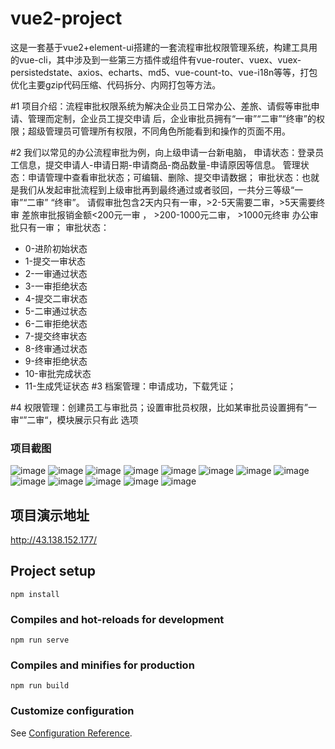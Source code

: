 # vue2-project
这是一套基于vue2+element-ui搭建的一套流程审批权限管理系统，构建工具用的vue-cli，其中涉及到一些第三方插件或组件有vue-router、vuex、vuex-persistedstate、axios、echarts、md5、vue-count-to、vue-i18n等等，打包优化主要gzip代码压缩、代码拆分、内网打包等方法。

#1
项目介绍：流程审批权限系统为解决企业员工日常办公、差旅、请假等审批申请、管理而定制，企业员工提交申请
后，企业审批员拥有“一审”“二审”“终审”的权限；超级管理员可管理所有权限，不同角色所能看到和操作的页面不用。

#2
我们以常见的办公流程审批为例，向上级申请一台新电脑，
申请状态：登录员工信息，提交申请人-申请日期-申请商品-商品数量-申请原因等信息。
管理状态：申请管理中查看审批状态；可编辑、删除、提交申请数据；
审批状态：也就是我们从发起审批流程到上级审批再到最终通过或者驳回，一共分三等级“一审”“二审”
“终审”。
请假审批包含2天内只有一审，>2-5天需要二审，>5天需要终审
差旅审批报销金额<200元一审 ， >200-1000元二审， >1000元终审
办公审批只有一审；
审批状态：
- 0-进阶初始状态
- 1-提交一审状态
- 2-一审通过状态
- 3-一审拒绝状态
- 4-提交二审状态
- 5-二审通过状态
- 6-二审拒绝状态
- 7-提交终审状态
- 8-终审通过状态
- 9-终审拒绝状态
- 10-审批完成状态
- 11-生成凭证状态
#3
档案管理：申请成功，下载凭证；

#4
权限管理：创建员工与审批员；设置审批员权限，比如某审批员设置拥有”一审“”二审“，模块展示只有此
选项

### 项目截图

![image](https://github.com/942256353/PermissionApproval_vue2/commit/6f4e9690ce73cabd868cfea5668e5584ee20b1f1#diff-a808a9275d5921ee40c2fc824c336fb7742031b761ca58ada1b7c46178cc2eaa)
![image](https://github.com/942256353/PermissionApproval_vue2/commit/6f4e9690ce73cabd868cfea5668e5584ee20b1f1#diff-7e7705beb65671975d92b1273c7da997529a87c8b9962c47b593e7569be5b8ac)
![image](https://github.com/942256353/PermissionApproval_vue2/commit/6f4e9690ce73cabd868cfea5668e5584ee20b1f1#diff-90052537718bc7b520dd0f5b73e372777f244b6c923b7b7d2c1f5f858aa437e5)
![image](https://github.com/942256353/PermissionApproval_vue2/commit/6f4e9690ce73cabd868cfea5668e5584ee20b1f1#diff-409b06ee1c22e453003463dc404d875066f7ed371aefe21e3c57459f84f95e23)
![image](https://github.com/942256353/PermissionApproval_vue2/commit/6f4e9690ce73cabd868cfea5668e5584ee20b1f1#diff-32a1e3ced8f96e50e3ff506716347638a6b9065809102b52b77276e3f0dee5f1)
![image](https://github.com/942256353/PermissionApproval_vue2/commit/6f4e9690ce73cabd868cfea5668e5584ee20b1f1#diff-1da3ad1190b5b8246f10996f0da5f878de4c7847b488fa74604f908bf354c589)
![image](https://github.com/942256353/PermissionApproval_vue2/commit/6f4e9690ce73cabd868cfea5668e5584ee20b1f1#diff-8e93951b5825f4c164ae81e35c262b47a96067782733e8726654793620f36c63)
![image](https://github.com/942256353/PermissionApproval_vue2/commit/6f4e9690ce73cabd868cfea5668e5584ee20b1f1#diff-8273c147d995dc123595137cd266b25f39ae3108aa809ef77af915caadb2db76)
![image](https://github.com/942256353/PermissionApproval_vue2/commit/6f4e9690ce73cabd868cfea5668e5584ee20b1f1#diff-4109976143501a5ee9f905a5a1983eb467b247d0a8c27a306a47567e06397362)
![image](https://github.com/942256353/PermissionApproval_vue2/commit/6f4e9690ce73cabd868cfea5668e5584ee20b1f1#diff-7740476faf372fe47e3079a152d5f8e23e1cab7945962ec5f07710510039bf35)
![image](https://github.com/942256353/PermissionApproval_vue2/commit/6f4e9690ce73cabd868cfea5668e5584ee20b1f1#diff-7deff4bb557f4c2e7639230f98c9dc5d129008576eb4cea1040c15d82ffea275)
![image](https://github.com/942256353/PermissionApproval_vue2/commit/6f4e9690ce73cabd868cfea5668e5584ee20b1f1#diff-f0917bfbcccbdbf201e0fae1064c5f3ab5a79a5bc14b7e8997e4216beed8b15c)
![image](https://github.com/942256353/PermissionApproval_vue2/commit/6f4e9690ce73cabd868cfea5668e5584ee20b1f1#diff-fad9304526cdc14e7040f9201ce3b9f575d11bdabf5d187a8c2b32b6d31cba96)

## 项目演示地址
http://43.138.152.177/
## Project setup
```
npm install
```

### Compiles and hot-reloads for development
```
npm run serve
```

### Compiles and minifies for production
```
npm run build
```

### Customize configuration
See [Configuration Reference](https://cli.vuejs.org/config/).

